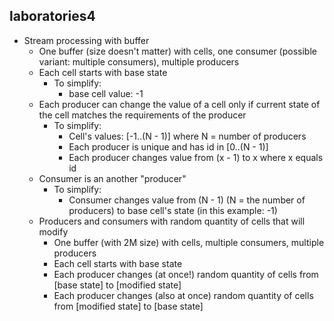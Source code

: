 ## laboratories4
- Stream processing with buffer
    - One buffer (size doesn't matter) with cells, one consumer (possible variant: multiple consumers), multiple producers
    - Each cell starts with base state
        - To simplify:
            - base cell value: -1
    - Each producer can change the value of a cell only if current state of the cell matches the requirements of the producer
        - To simplify:
            - Cell's values: [-1..(N - 1)] where N = number of producers
            - Each producer is unique and has id in [0..(N - 1)]
            - Each producer changes value from (x - 1) to x where x equals id
    - Consumer is an another "producer"
        - To simplify:
            - Consumer changes value from (N - 1) (N = the number of producers) to base cell's state (in this example: -1)
    - Producers and consumers with random quantity of cells that will modify
        - One buffer (with 2M size) with cells, multiple consumers, multiple producers
        - Each cell starts with base state
        - Each producer changes (at once!) random quantity of cells from [base state] to [modified state]
        - Each producer changes (also at once) random quantity of cells from [modified state] to [base state]

